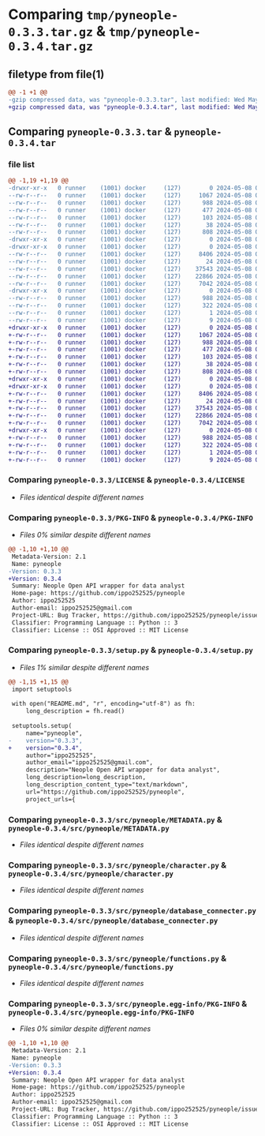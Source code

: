 # Comparing `tmp/pyneople-0.3.3.tar.gz` & `tmp/pyneople-0.3.4.tar.gz`

## filetype from file(1)

```diff
@@ -1 +1 @@
-gzip compressed data, was "pyneople-0.3.3.tar", last modified: Wed May  8 08:22:18 2024, max compression
+gzip compressed data, was "pyneople-0.3.4.tar", last modified: Wed May  8 08:25:35 2024, max compression
```

## Comparing `pyneople-0.3.3.tar` & `pyneople-0.3.4.tar`

### file list

```diff
@@ -1,19 +1,19 @@
-drwxr-xr-x   0 runner    (1001) docker     (127)        0 2024-05-08 08:22:18.360709 pyneople-0.3.3/
--rw-r--r--   0 runner    (1001) docker     (127)     1067 2024-05-08 08:22:08.000000 pyneople-0.3.3/LICENSE
--rw-r--r--   0 runner    (1001) docker     (127)      988 2024-05-08 08:22:18.360709 pyneople-0.3.3/PKG-INFO
--rw-r--r--   0 runner    (1001) docker     (127)      477 2024-05-08 08:22:08.000000 pyneople-0.3.3/README.md
--rw-r--r--   0 runner    (1001) docker     (127)      103 2024-05-08 08:22:08.000000 pyneople-0.3.3/pyproject.toml
--rw-r--r--   0 runner    (1001) docker     (127)       38 2024-05-08 08:22:18.360709 pyneople-0.3.3/setup.cfg
--rw-r--r--   0 runner    (1001) docker     (127)      808 2024-05-08 08:22:08.000000 pyneople-0.3.3/setup.py
-drwxr-xr-x   0 runner    (1001) docker     (127)        0 2024-05-08 08:22:18.356708 pyneople-0.3.3/src/
-drwxr-xr-x   0 runner    (1001) docker     (127)        0 2024-05-08 08:22:18.360709 pyneople-0.3.3/src/pyneople/
--rw-r--r--   0 runner    (1001) docker     (127)     8406 2024-05-08 08:22:08.000000 pyneople-0.3.3/src/pyneople/METADATA.py
--rw-r--r--   0 runner    (1001) docker     (127)       24 2024-05-08 08:22:08.000000 pyneople-0.3.3/src/pyneople/__init__.py
--rw-r--r--   0 runner    (1001) docker     (127)    37543 2024-05-08 08:22:08.000000 pyneople-0.3.3/src/pyneople/character.py
--rw-r--r--   0 runner    (1001) docker     (127)    22866 2024-05-08 08:22:08.000000 pyneople-0.3.3/src/pyneople/database_connecter.py
--rw-r--r--   0 runner    (1001) docker     (127)     7042 2024-05-08 08:22:08.000000 pyneople-0.3.3/src/pyneople/functions.py
-drwxr-xr-x   0 runner    (1001) docker     (127)        0 2024-05-08 08:22:18.360709 pyneople-0.3.3/src/pyneople.egg-info/
--rw-r--r--   0 runner    (1001) docker     (127)      988 2024-05-08 08:22:18.000000 pyneople-0.3.3/src/pyneople.egg-info/PKG-INFO
--rw-r--r--   0 runner    (1001) docker     (127)      322 2024-05-08 08:22:18.000000 pyneople-0.3.3/src/pyneople.egg-info/SOURCES.txt
--rw-r--r--   0 runner    (1001) docker     (127)        1 2024-05-08 08:22:18.000000 pyneople-0.3.3/src/pyneople.egg-info/dependency_links.txt
--rw-r--r--   0 runner    (1001) docker     (127)        9 2024-05-08 08:22:18.000000 pyneople-0.3.3/src/pyneople.egg-info/top_level.txt
+drwxr-xr-x   0 runner    (1001) docker     (127)        0 2024-05-08 08:25:35.142019 pyneople-0.3.4/
+-rw-r--r--   0 runner    (1001) docker     (127)     1067 2024-05-08 08:25:20.000000 pyneople-0.3.4/LICENSE
+-rw-r--r--   0 runner    (1001) docker     (127)      988 2024-05-08 08:25:35.142019 pyneople-0.3.4/PKG-INFO
+-rw-r--r--   0 runner    (1001) docker     (127)      477 2024-05-08 08:25:20.000000 pyneople-0.3.4/README.md
+-rw-r--r--   0 runner    (1001) docker     (127)      103 2024-05-08 08:25:20.000000 pyneople-0.3.4/pyproject.toml
+-rw-r--r--   0 runner    (1001) docker     (127)       38 2024-05-08 08:25:35.142019 pyneople-0.3.4/setup.cfg
+-rw-r--r--   0 runner    (1001) docker     (127)      808 2024-05-08 08:25:20.000000 pyneople-0.3.4/setup.py
+drwxr-xr-x   0 runner    (1001) docker     (127)        0 2024-05-08 08:25:35.138019 pyneople-0.3.4/src/
+drwxr-xr-x   0 runner    (1001) docker     (127)        0 2024-05-08 08:25:35.138019 pyneople-0.3.4/src/pyneople/
+-rw-r--r--   0 runner    (1001) docker     (127)     8406 2024-05-08 08:25:20.000000 pyneople-0.3.4/src/pyneople/METADATA.py
+-rw-r--r--   0 runner    (1001) docker     (127)       24 2024-05-08 08:25:20.000000 pyneople-0.3.4/src/pyneople/__init__.py
+-rw-r--r--   0 runner    (1001) docker     (127)    37543 2024-05-08 08:25:20.000000 pyneople-0.3.4/src/pyneople/character.py
+-rw-r--r--   0 runner    (1001) docker     (127)    22866 2024-05-08 08:25:20.000000 pyneople-0.3.4/src/pyneople/database_connecter.py
+-rw-r--r--   0 runner    (1001) docker     (127)     7042 2024-05-08 08:25:20.000000 pyneople-0.3.4/src/pyneople/functions.py
+drwxr-xr-x   0 runner    (1001) docker     (127)        0 2024-05-08 08:25:35.138019 pyneople-0.3.4/src/pyneople.egg-info/
+-rw-r--r--   0 runner    (1001) docker     (127)      988 2024-05-08 08:25:35.000000 pyneople-0.3.4/src/pyneople.egg-info/PKG-INFO
+-rw-r--r--   0 runner    (1001) docker     (127)      322 2024-05-08 08:25:35.000000 pyneople-0.3.4/src/pyneople.egg-info/SOURCES.txt
+-rw-r--r--   0 runner    (1001) docker     (127)        1 2024-05-08 08:25:35.000000 pyneople-0.3.4/src/pyneople.egg-info/dependency_links.txt
+-rw-r--r--   0 runner    (1001) docker     (127)        9 2024-05-08 08:25:35.000000 pyneople-0.3.4/src/pyneople.egg-info/top_level.txt
```

### Comparing `pyneople-0.3.3/LICENSE` & `pyneople-0.3.4/LICENSE`

 * *Files identical despite different names*

### Comparing `pyneople-0.3.3/PKG-INFO` & `pyneople-0.3.4/PKG-INFO`

 * *Files 0% similar despite different names*

```diff
@@ -1,10 +1,10 @@
 Metadata-Version: 2.1
 Name: pyneople
-Version: 0.3.3
+Version: 0.3.4
 Summary: Neople Open API wrapper for data analyst
 Home-page: https://github.com/ippo252525/pyneople
 Author: ippo252525
 Author-email: ippo252525@gmail.com
 Project-URL: Bug Tracker, https://github.com/ippo252525/pyneople/issues
 Classifier: Programming Language :: Python :: 3
 Classifier: License :: OSI Approved :: MIT License
```

### Comparing `pyneople-0.3.3/setup.py` & `pyneople-0.3.4/setup.py`

 * *Files 1% similar despite different names*

```diff
@@ -1,15 +1,15 @@
 import setuptools
 
 with open("README.md", "r", encoding="utf-8") as fh:
     long_description = fh.read()
 
 setuptools.setup(
     name="pyneople",
-    version="0.3.3",
+    version="0.3.4",
     author="ippo252525",
     author_email="ippo252525@gmail.com",
     description="Neople Open API wrapper for data analyst",
     long_description=long_description,
     long_description_content_type="text/markdown",
     url="https://github.com/ippo252525/pyneople",
     project_urls={
```

### Comparing `pyneople-0.3.3/src/pyneople/METADATA.py` & `pyneople-0.3.4/src/pyneople/METADATA.py`

 * *Files identical despite different names*

### Comparing `pyneople-0.3.3/src/pyneople/character.py` & `pyneople-0.3.4/src/pyneople/character.py`

 * *Files identical despite different names*

### Comparing `pyneople-0.3.3/src/pyneople/database_connecter.py` & `pyneople-0.3.4/src/pyneople/database_connecter.py`

 * *Files identical despite different names*

### Comparing `pyneople-0.3.3/src/pyneople/functions.py` & `pyneople-0.3.4/src/pyneople/functions.py`

 * *Files identical despite different names*

### Comparing `pyneople-0.3.3/src/pyneople.egg-info/PKG-INFO` & `pyneople-0.3.4/src/pyneople.egg-info/PKG-INFO`

 * *Files 0% similar despite different names*

```diff
@@ -1,10 +1,10 @@
 Metadata-Version: 2.1
 Name: pyneople
-Version: 0.3.3
+Version: 0.3.4
 Summary: Neople Open API wrapper for data analyst
 Home-page: https://github.com/ippo252525/pyneople
 Author: ippo252525
 Author-email: ippo252525@gmail.com
 Project-URL: Bug Tracker, https://github.com/ippo252525/pyneople/issues
 Classifier: Programming Language :: Python :: 3
 Classifier: License :: OSI Approved :: MIT License
```

